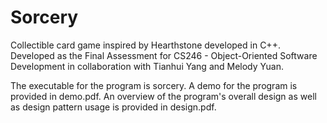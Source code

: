 # Sorcery
Collectible card game inspired by Hearthstone developed in C++.
Developed as the Final Assessment for CS246 - Object-Oriented Software Development in collaboration with Tianhui Yang and Melody Yuan.

The executable for the program is sorcery.
A demo for the program is provided in demo.pdf.
An overview of the program's overall design as well as design pattern usage is provided in design.pdf.
